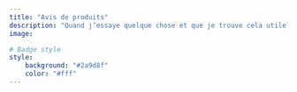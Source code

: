 ```yaml
---
title: "Avis de produits"
description: "Quand j’essaye quelque chose et que je trouve cela utile, je publie dans cette catégorie mon retour d’expérience, les hauts et les bas, quand il y en a. Je ne donne mon avis que sur des produits que j’ai réellement utilisés pendant une longue période."
image:

# Badge style
style:
    background: "#2a9d8f"
    color: "#fff"
---
```

